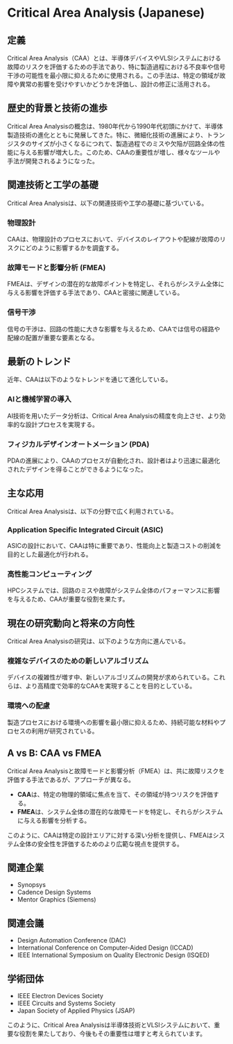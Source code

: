 # Critical Area Analysis (Japanese)

## 定義
Critical Area Analysis（CAA）とは、半導体デバイスやVLSIシステムにおける故障のリスクを評価するための手法であり、特に製造過程における不良率や信号干渉の可能性を最小限に抑えるために使用される。この手法は、特定の領域が故障や異常の影響を受けやすいかどうかを評価し、設計の修正に活用される。

## 歴史的背景と技術の進歩
Critical Area Analysisの概念は、1980年代から1990年代初頭にかけて、半導体製造技術の進化とともに発展してきた。特に、微細化技術の進展により、トランジスタのサイズが小さくなるにつれて、製造過程でのミスや欠陥が回路全体の性能に与える影響が増大した。このため、CAAの重要性が増し、様々なツールや手法が開発されるようになった。

## 関連技術と工学の基礎
Critical Area Analysisは、以下の関連技術や工学の基礎に基づいている。

### 物理設計
CAAは、物理設計のプロセスにおいて、デバイスのレイアウトや配線が故障のリスクにどのように影響するかを調査する。

### 故障モードと影響分析 (FMEA)
FMEAは、デザインの潜在的な故障ポイントを特定し、それらがシステム全体に与える影響を評価する手法であり、CAAと密接に関連している。

### 信号干渉
信号の干渉は、回路の性能に大きな影響を与えるため、CAAでは信号の経路や配線の配置が重要な要素となる。

## 最新のトレンド
近年、CAAは以下のようなトレンドを通じて進化している。

### AIと機械学習の導入
AI技術を用いたデータ分析は、Critical Area Analysisの精度を向上させ、より効率的な設計プロセスを実現する。

### フィジカルデザインオートメーション (PDA)
PDAの進展により、CAAのプロセスが自動化され、設計者はより迅速に最適化されたデザインを得ることができるようになった。

## 主な応用
Critical Area Analysisは、以下の分野で広く利用されている。

### Application Specific Integrated Circuit (ASIC)
ASICの設計において、CAAは特に重要であり、性能向上と製造コストの削減を目的とした最適化が行われる。

### 高性能コンピューティング
HPCシステムでは、回路のミスや故障がシステム全体のパフォーマンスに影響を与えるため、CAAが重要な役割を果たす。

## 現在の研究動向と将来の方向性
Critical Area Analysisの研究は、以下のような方向に進んでいる。

### 複雑なデバイスのための新しいアルゴリズム
デバイスの複雑性が増す中、新しいアルゴリズムの開発が求められている。これらは、より高精度で効率的なCAAを実現することを目的としている。

### 環境への配慮
製造プロセスにおける環境への影響を最小限に抑えるため、持続可能な材料やプロセスの利用が研究されている。

## A vs B: CAA vs FMEA
Critical Area Analysisと故障モードと影響分析（FMEA）は、共に故障リスクを評価する手法であるが、アプローチが異なる。

- **CAA**は、特定の物理的領域に焦点を当て、その領域が持つリスクを評価する。
- **FMEA**は、システム全体の潜在的な故障モードを特定し、それらがシステムに与える影響を分析する。

このように、CAAは特定の設計エリアに対する深い分析を提供し、FMEAはシステム全体の安全性を評価するためのより広範な視点を提供する。

## 関連企業
- Synopsys
- Cadence Design Systems
- Mentor Graphics (Siemens)

## 関連会議
- Design Automation Conference (DAC)
- International Conference on Computer-Aided Design (ICCAD)
- IEEE International Symposium on Quality Electronic Design (ISQED)

## 学術団体
- IEEE Electron Devices Society
- IEEE Circuits and Systems Society
- Japan Society of Applied Physics (JSAP)

このように、Critical Area Analysisは半導体技術とVLSIシステムにおいて、重要な役割を果たしており、今後もその重要性は増すと考えられています。